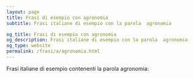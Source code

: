 ```yaml
---
layout: page
title: Frasi di esempio con agronomia 
subtitle: Frasi italiane di esempio con la parola  agronomia

og_title: Frasi di esempio con agronomia 
og_description: Frasi italiane di esempio con la parola  agronomia
og_type: website
permalink: /frasi/a/agronomia.html
---
```


Frasi italiane di esempio contenenti la parola agronomia:


